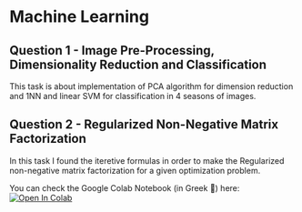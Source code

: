 # Machine Learning

## Question 1 - Image Pre-Processing, Dimensionality Reduction and Classification
This task is about implementation of PCA algorithm for dimension reduction and 1NN and linear SVM for classification in 4 seasons of images.

## Question 2 - Regularized Non-Negative Matrix Factorization
In this task I found the iteretive formulas in order to make the Regularized non-negative matrix factorization for a given optimization problem.

You can check the Google Colab Notebook (in Greek :slightly_frowning_face:) here:
  [![Open In Colab](https://colab.research.google.com/assets/colab-badge.svg)](https://drive.google.com/file/d/1ueNzd1dc22g3yTnS_51ocENhbAfXhigB/view?usp=sharing)
